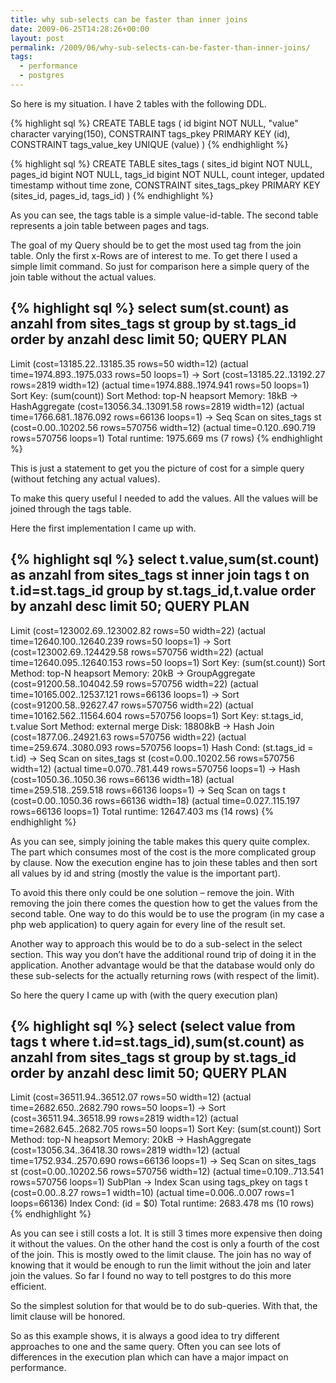 ```yaml
---
title: why sub-selects can be faster than inner joins
date: 2009-06-25T14:28:26+00:00
layout: post
permalink: /2009/06/why-sub-selects-can-be-faster-than-inner-joins/
tags:
  - performance
  - postgres
---
```

So here is my situation. I have 2 tables with the following DDL.

{% highlight sql %}
CREATE TABLE tags
(
  id bigint NOT NULL,
  "value" character varying(150),
  CONSTRAINT tags_pkey PRIMARY KEY (id),
  CONSTRAINT tags_value_key UNIQUE (value)
)
{% endhighlight %}
 

{% highlight sql %}
CREATE TABLE sites_tags
(
  sites_id bigint NOT NULL,
  pages_id bigint NOT NULL,
  tags_id bigint NOT NULL,
  count integer,
  updated timestamp without time zone,
  CONSTRAINT sites_tags_pkey PRIMARY KEY (sites_id, pages_id, tags_id)
)
{% endhighlight %}

As you can see, the tags table is a simple value-id-table. The second table represents a join table between pages and tags.

The goal of my Query should be to get the most used tag from the join table. Only the first x-Rows are of interest to me. To get there I used a simple limit command. So just for comparison here a simple query of the join table without the actual values.

{% highlight sql %}
select sum(st.count) as anzahl from sites_tags st group by st.tags_id order by anzahl desc limit 50;
                                                                QUERY PLAN                                                                
------------------------------------------------------------------------------------------------------------------------------------------
 Limit  (cost=13185.22..13185.35 rows=50 width=12) (actual time=1974.893..1975.033 rows=50 loops=1)
   ->  Sort  (cost=13185.22..13192.27 rows=2819 width=12) (actual time=1974.888..1974.941 rows=50 loops=1)
         Sort Key: (sum(count))
         Sort Method:  top-N heapsort  Memory: 18kB
         ->  HashAggregate  (cost=13056.34..13091.58 rows=2819 width=12) (actual time=1766.681..1876.092 rows=66136 loops=1)
               ->  Seq Scan on sites_tags st  (cost=0.00..10202.56 rows=570756 width=12) (actual time=0.120..690.719 rows=570756 loops=1)
 Total runtime: 1975.669 ms
(7 rows)
{% endhighlight %}

This is just a statement to get you the picture of cost for a simple query (without fetching any actual values).

To make this query useful I needed to add the values. All the values will be joined through the tags table.

Here the first implementation I came up with.

{% highlight sql %}
select t.value,sum(st.count) as anzahl from sites_tags st inner join tags t on t.id=st.tags_id group by st.tags_id,t.value order by anzahl desc limit 50;
                                                                      QUERY PLAN                                                                      
------------------------------------------------------------------------------------------------------------------------------------------------------
 Limit  (cost=123002.69..123002.82 rows=50 width=22) (actual time=12640.100..12640.239 rows=50 loops=1)
   ->  Sort  (cost=123002.69..124429.58 rows=570756 width=22) (actual time=12640.095..12640.153 rows=50 loops=1)
         Sort Key: (sum(st.count))
         Sort Method:  top-N heapsort  Memory: 20kB
         ->  GroupAggregate  (cost=91200.58..104042.59 rows=570756 width=22) (actual time=10165.002..12537.121 rows=66136 loops=1)
               ->  Sort  (cost=91200.58..92627.47 rows=570756 width=22) (actual time=10162.562..11564.604 rows=570756 loops=1)
                     Sort Key: st.tags_id, t.value
                     Sort Method:  external merge  Disk: 18808kB
                     ->  Hash Join  (cost=1877.06..24921.63 rows=570756 width=22) (actual time=259.674..3080.093 rows=570756 loops=1)
                           Hash Cond: (st.tags_id = t.id)
                           ->  Seq Scan on sites_tags st  (cost=0.00..10202.56 rows=570756 width=12) (actual time=0.070..781.449 rows=570756 loops=1)
                           ->  Hash  (cost=1050.36..1050.36 rows=66136 width=18) (actual time=259.518..259.518 rows=66136 loops=1)
                                 ->  Seq Scan on tags t  (cost=0.00..1050.36 rows=66136 width=18) (actual time=0.027..115.197 rows=66136 loops=1)
 Total runtime: 12647.403 ms
(14 rows)
{% endhighlight %}

As you can see, simply joining the table makes this query quite complex. The part which consumes most of the cost is the more complicated group by clause. Now the execution engine has to join these tables and then sort all values by id and string (mostly the value is the important part).

To avoid this there only could be one solution – remove the join. With removing the join there comes the question how to get the values from the second table. One way to do this would be to use the program (in my case a php web application) to query again for every line of the result set.

Another way to approach this would be to do a sub-select in the select section. This way you don’t have the additional round trip of doing it in the application. Another advantage would be that the database would only do these sub-selects for the actually returning rows (with respect of the limit).

So here the query I came up with (with the query execution plan)

{% highlight sql %}
select (select value from tags t where t.id=st.tags_id),sum(st.count) as anzahl from sites_tags st group by st.tags_id order by anzahl desc limit 50;
                                                                QUERY PLAN                                                                 
-------------------------------------------------------------------------------------------------------------------------------------------
 Limit  (cost=36511.94..36512.07 rows=50 width=12) (actual time=2682.650..2682.790 rows=50 loops=1)
   ->  Sort  (cost=36511.94..36518.99 rows=2819 width=12) (actual time=2682.645..2682.705 rows=50 loops=1)
         Sort Key: (sum(st.count))
         Sort Method:  top-N heapsort  Memory: 20kB
         ->  HashAggregate  (cost=13056.34..36418.30 rows=2819 width=12) (actual time=1752.934..2570.690 rows=66136 loops=1)
               ->  Seq Scan on sites_tags st  (cost=0.00..10202.56 rows=570756 width=12) (actual time=0.109..713.541 rows=570756 loops=1)
               SubPlan
                 ->  Index Scan using tags_pkey on tags t  (cost=0.00..8.27 rows=1 width=10) (actual time=0.006..0.007 rows=1 loops=66136)
                       Index Cond: (id = $0)
 Total runtime: 2683.478 ms
(10 rows)
{% endhighlight %}

As you can see i still costs a lot. It is still 3 times more expensive then doing it without the values. On the other hand the cost is only a fourth of the cost of the join. This is mostly owed to the limit clause. The join has no way of knowing that it would be enough to run the limit without the join and later join the values. So far I found no way to tell postgres to do this more efficient.

So the simplest solution for that would be to do sub-queries. With that, the limit clause will be honored.

So as this example shows, it is always a good idea to try different approaches to one and the same query. Often you can see lots of differences in the execution plan which can have a major impact on performance.
